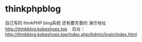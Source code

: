 # thinkphpblog
自己写的 thinkPHP blog系统  还有要完善的
演示地址 http://thinkblog.kobeshoes.top    后台：http://thinkblog.kobeshoes.top/index.php/Admin/login/index.html

